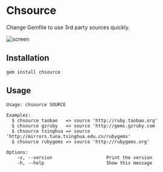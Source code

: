 # Chsource

Change Gemfile to use 3rd party sources quickly.

![screen](http://ww2.sinaimg.cn/large/a4a89ff1jw1e7vljjfibxj20ds02pdga.jpg)

## Installation

``` shell
gem install chsource
```

## Usage

``` shell
Usage: chsource SOURCE

Examples:
  $ chsource taobao   => source 'http://ruby.taobao.org'
  $ chsource gzruby   => source 'http://gems.gzruby.com
  $ chsource tsinghua => source 'http://mirrors.tuna.tsinghua.edu.cn/rubygems'
  $ chsource rubygems => source 'http://rubygems.org'

Options:
    -v, --version                    Print the version
    -h, --help                       Show this message
```
